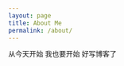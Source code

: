 ```yaml
---
layout: page
title: About Me
permalink: /about/
---
```


从今天开始 我也要开始 好写博客了



[^1]:a blogging platform that natively supports Jupyter notebooks in addition to other formats.
